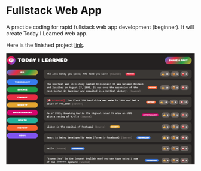 # Fullstack Web App

A practice coding for rapid fullstack web app development (beginner). It will create Today I Learned web app.

Here is the finished project [link](https://poochietodayilearned.netlify.app/).

![Screenshot](projectpic.png)
